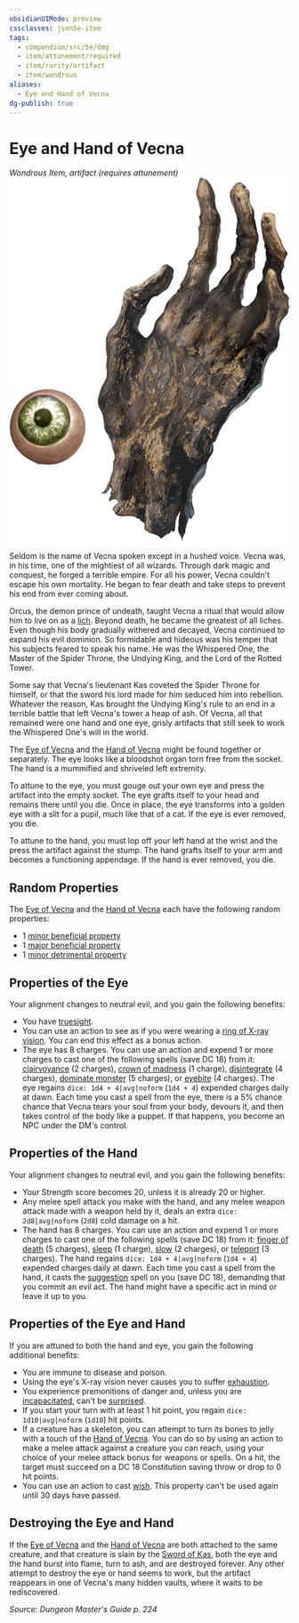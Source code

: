 ```yaml
---
obsidianUIMode: preview
cssclasses: json5e-item
tags:
  - compendium/src/5e/dmg
  - item/attunement/required
  - item/rarity/artifact
  - item/wondrous
aliases:
  - Eye and Hand of Vecna
dg-publish: true
---
```

# Eye and Hand of Vecna
*Wondrous Item, artifact (requires attunement)*  
![](https://raw.githubusercontent.com/5etools-mirror-2/5etools-img/main/items/DMG/Eye%20and%20Hand%20of%20Vecna.webp#right)  


Seldom is the name of Vecna spoken except in a hushed voice. Vecna was, in his time, one of the mightiest of all wizards. Through dark magic and conquest, he forged a terrible empire. For all his power, Vecna couldn't escape his own mortality. He began to fear death and take steps to prevent his end from ever coming about.

Orcus, the demon prince of undeath, taught Vecna a ritual that would allow him to live on as a [lich](/Admin/CLI/bestiary/undead/lich.md). Beyond death, he became the greatest of all liches. Even though his body gradually withered and decayed, Vecna continued to expand his evil dominion. So formidable and hideous was his temper that his subjects feared to speak his name. He was the Whispered One, the Master of the Spider Throne, the Undying King, and the Lord of the Rotted Tower.

Some say that Vecna's lieutenant Kas coveted the Spider Throne for himself, or that the sword his lord made for him seduced him into rebellion. Whatever the reason, Kas brought the Undying King's rule to an end in a terrible battle that left Vecna's tower a heap of ash. Of Vecna, all that remained were one hand and one eye, grisly artifacts that still seek to work the Whispered One's will in the world.

The [Eye of Vecna](/Admin/CLI/items/eye-of-vecna.md) and the [Hand of Vecna](/Admin/CLI/items/hand-of-vecna.md) might be found together or separately. The eye looks like a bloodshot organ torn free from the socket. The hand is a mummified and shriveled left extremity.

To attune to the eye, you must gouge out your own eye and press the artifact into the empty socket. The eye grafts itself to your head and remains there until you die. Once in place, the eye transforms into a golden eye with a slit for a pupil, much like that of a cat. If the eye is ever removed, you die.

To attune to the hand, you must lop off your left hand at the wrist and the press the artifact against the stump. The hand grafts itself to your arm and becomes a functioning appendage. If the hand is ever removed, you die.

## Random Properties

The [Eye of Vecna](/Admin/CLI/items/eye-of-vecna.md) and the [Hand of Vecna](/Admin/CLI/items/hand-of-vecna.md) each have the following random properties:

- 1 [minor beneficial property](/Admin/CLI/tables/artifact-properties-minor-beneficial-properties.md)  
- 1 [major beneficial property](/Admin/CLI/tables/artifact-properties-major-beneficial-properties.md)  
- 1 [minor detrimental property](/Admin/CLI/tables/artifact-properties-minor-detrimental-properties.md)  

## Properties of the Eye

Your alignment changes to neutral evil, and you gain the following benefits:

- You have [truesight](/3-Mechanics/CLI/rules/senses.md#truesight).  
- You can use an action to see as if you were wearing a [ring of X-ray vision](/Admin/CLI/items/ring-of-x-ray-vision.md). You can end this effect as a bonus action.  
- The eye has 8 charges. You can use an action and expend 1 or more charges to cast one of the following spells (save DC 18) from it: [clairvoyance](/Admin/CLI/spells/clairvoyance.md) (2 charges), [crown of madness](/Admin/CLI/spells/crown-of-madness.md) (1 charge), [disintegrate](/Admin/CLI/spells/disintegrate.md) (4 charges), [dominate monster](/Admin/CLI/spells/dominate-monster.md) (5 charges), or [eyebite](/Admin/CLI/spells/eyebite.md) (4 charges). The eye regains `dice: 1d4 + 4|avg|noform` (`1d4 + 4`) expended charges daily at dawn. Each time you cast a spell from the eye, there is a 5% chance chance that Vecna tears your soul from your body, devours it, and then takes control of the body like a puppet. If that happens, you become an NPC under the DM's control.  

## Properties of the Hand

Your alignment changes to neutral evil, and you gain the following benefits:

- Your Strength score becomes 20, unless it is already 20 or higher.  
- Any melee spell attack you make with the hand, and any melee weapon attack made with a weapon held by it, deals an extra `dice: 2d8|avg|noform` (`2d8`) cold damage on a hit.  
- The hand has 8 charges. You can use an action and expend 1 or more charges to cast one of the following spells (save DC 18) from it: [finger of death](/Admin/CLI/spells/finger-of-death.md) (5 charges), [sleep](/Admin/CLI/spells/sleep.md) (1 charge), [slow](/Admin/CLI/spells/slow.md) (2 charges), or [teleport](/Admin/CLI/spells/teleport.md) (3 charges). The hand regains `dice: 1d4 + 4|avg|noform` (`1d4 + 4`) expended charges daily at dawn. Each time you cast a spell from the hand, it casts the [suggestion](/Admin/CLI/spells/suggestion.md) spell on you (save DC 18), demanding that you commit an evil act. The hand might have a specific act in mind or leave it up to you.  

## Properties of the Eye and Hand

If you are attuned to both the hand and eye, you gain the following additional benefits:

- You are immune to disease and poison.  
- Using the eye's X-ray vision never causes you to suffer [exhaustion](/3-Mechanics/CLI/rules/conditions.md#exhaustion).  
- You experience premonitions of danger and, unless you are [incapacitated](/3-Mechanics/CLI/rules/conditions.md#incapacitated), can't be [surprised](/3-Mechanics/CLI/rules/conditions.md#surprised).  
- If you start your turn with at least 1 hit point, you regain `dice: 1d10|avg|noform` (`1d10`) hit points.  
- If a creature has a skeleton, you can attempt to turn its bones to jelly with a touch of the [Hand of Vecna](/Admin/CLI/items/hand-of-vecna.md). You can do so by using an action to make a melee attack against a creature you can reach, using your choice of your melee attack bonus for weapons or spells. On a hit, the target must succeed on a DC 18 Constitution saving throw or drop to 0 hit points.  
- You can use an action to cast [wish](/Admin/CLI/spells/wish.md). This property can't be used again until 30 days have passed.  

## Destroying the Eye and Hand

If the [Eye of Vecna](/Admin/CLI/items/eye-of-vecna.md) and the [Hand of Vecna](/Admin/CLI/items/hand-of-vecna.md) are both attached to the same creature, and that creature is slain by the [Sword of Kas](/Admin/CLI/items/sword-of-kas.md), both the eye and the hand burst into flame, turn to ash, and are destroyed forever. Any other attempt to destroy the eye or hand seems to work, but the artifact reappears in one of Vecna's many hidden vaults, where it waits to be rediscovered.

*Source: Dungeon Master's Guide p. 224*